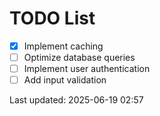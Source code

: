 # TODO List

- [x] Implement caching
- [ ] Optimize database queries
- [ ] Implement user authentication
- [ ] Add input validation

Last updated: 2025-06-19 02:57
